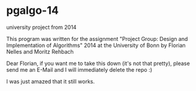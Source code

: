 # pgalgo-14
university project from 2014

This program was written for the assignment
"Project Group: Design and Implementation of Algorithms"
2014 at the University of Bonn by
Florian Nelles and
Moritz Rehbach

Dear Florian, if you want me to take this down (it's not that pretty), please send me an E-Mail and I will immediately delete the repo :)

I was just amazed that it still works.
